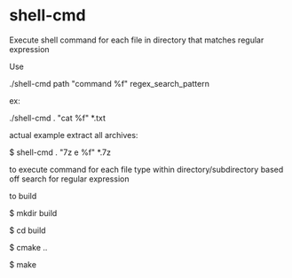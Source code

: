 # shell-cmd

Execute shell command for each file in directory that matches regular expression

 Use
 
 ./shell-cmd path "command %f" regex_search_pattern

 ex:

 ./shell-cmd . "cat %f" *.txt
 
 actual example extract all archives:
 
 $ shell-cmd . "7z e %f" *.7z
 
 to execute command for each file type within directory/subdirectory
 based off search for regular expression

to build

$ mkdir build

$ cd build

$ cmake ..

$ make


